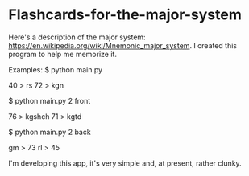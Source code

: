 # Flashcards-for-the-major-system
Here's a description of the major system: https://en.wikipedia.org/wiki/Mnemonic_major_system. I created this program to help me memorize it.

Examples:
$ python main.py

40 > rs
72 > kgn

$ python main.py 2 front

76 > kgshch
71 > kgtd

$ python main.py 2 back

gm > 73
rl > 45

I'm developing this app, it's very simple and, at present, rather clunky.
